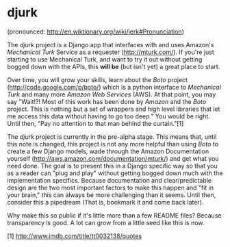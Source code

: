 djurk
=====
(pronounced: http://en.wiktionary.org/wiki/jerk#Pronunciation)

The *djurk* project is a Django app that interfaces with and uses Amazon's
*Mechanical Turk* Service as a requester (http://mturk.com/). If you're just
starting to use Mechanical Turk, and want to try it out without getting bogged
down with the APIs, this **will be** (but isn't yet) a great place to
start.

Over time, you will grow your skills, learn about the *Boto* project
(http://code.google.com/p/boto/) which is a python interface to *Mechanical
Turk* and many more *Amazon Web Services* (AWS). At that point, you may say
"Wait!?!  Most of this work has been done by *Amazon* and the *Boto* project.
This is nothing but a set of wrappers and high level libraries that let me
access this data without having to go too deep." You would be right. Until
then, "Pay no attention to that man behind the curtain."[1]

The *djurk* project is currently in the pre-alpha stage. This means that,
until this note is changed, this project is not any more helpful than using
*Boto* to create a few Django models, wade through the Amazon
Documentation yourself (http://aws.amazon.com/documentation/mturk/) and get
what you need done. The goal is to present this in a Django specific way so
that you as a reader can "plug and play" without getting bogged down much with
the implementation specifics. Because documentation and clear/predictable
design are the two most important factors to make this happen and "fit in your
brain," this can always be more challenging than it seems. Until then, consider
this a pipedream (That is, bookmark it and come back later).

Why make this so public if it's little more than a few README files? Because
transparency is good. A lot can grow from a little seed like this is now.

[1] http://www.imdb.com/title/tt0032138/quotes
